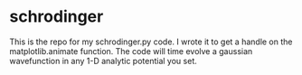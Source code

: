 # schrodinger

This is the repo for my schrodinger.py code.  I wrote it to get a handle on the matplotlib.animate function.  The code will time evolve a gaussian wavefunction in any 1-D analytic potential you set.
